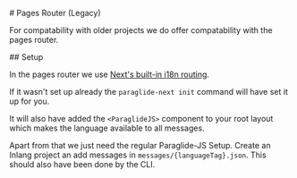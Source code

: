 # Pages Router (Legacy)

For compatability with older projects we do offer compatability with the pages router.

## Setup

In the pages router we use [Next's built-in i18n routing]((https://nextjs.org/docs/advanced-features/i18n-routing)).

If it wasn't set up already the `paraglide-next init` command will have set it up for you.

It will also have added the `<ParaglideJS>` component to your root layout which makes the language available to all messages. 

Apart from that we just need the regular Paraglide-JS Setup. Create an Inlang project an add messages in `messages/{languageTag}.json`. This should also have been done by the CLI.